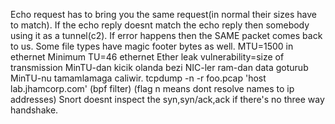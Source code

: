 Echo request has to bring you the same request(in normal their sizes have to match).
If the echo reply doesnt match the echo reply then somebody using it as a tunnel(c2).
If error happens then the SAME packet comes back to us. 
Some file types have magic footer bytes as well.
MTU=1500 in ethernet
Minimum TU=46 ethernet
Ether leak vulnerability=size of transmission MinTU-dan kicik olanda bezi NIC-ler ram-dan data goturub MinTU-nu tamamlamaga caliwir.
tcpdump -n -r foo.pcap 'host lab.jhamcorp.com' (bpf filter) (flag n means dont resolve names to ip addresses)
Snort doesnt inspect the syn,syn/ack,ack if there's no three way handshake.






